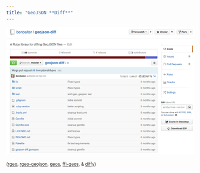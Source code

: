 ```yaml
---
title: "GeoJSON **Diff**"
---
```


![GeoJSON Diff](images/geojson-diff.png)

<small>([rgeo](https://github.com/dazuma/rgeo), [rgeo-geojson](https://github.com/dazuma/rgeo-geojson), [geos](http://trac.osgeo.org/geos/), [ffi-geos](https://github.com/dark-panda/ffi-geos), & [diffy](https://github.com/samg/diffy))</small>

